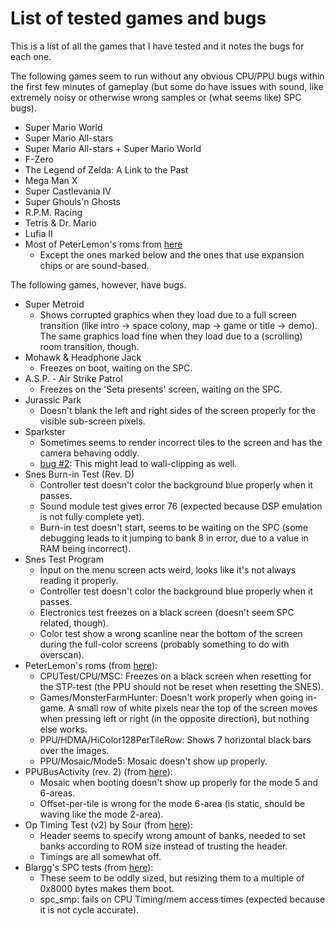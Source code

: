 # List of tested games and bugs
This is a list of all the games that I have tested and it notes the bugs for each one.

The following games seem to run without any obvious CPU/PPU bugs within the first few minutes of gameplay (but some do have issues with sound, like extremely noisy or otherwise wrong samples or (what seems like) SPC bugs).

- Super Mario World
- Super Mario All-stars
- Super Mario All-stars + Super Mario World
- F-Zero
- The Legend of Zelda: A Link to the Past
- Mega Man X
- Super Castlevania IV
- Super Ghouls'n Ghosts
- R.P.M. Racing
- Tetris & Dr. Mario
- Lufia II
- Most of PeterLemon's roms from [here](https://github.com/PeterLemon/SNES)
  - Except the ones marked below and the ones that use expansion chips or are sound-based.

The following games, however, have bugs.

- Super Metroid
  - Shows corrupted graphics when they load due to a full screen transition (like intro -> space colony, map -> game or title -> demo). The same graphics load fine when they load due to a (scrolling) room transition, though.
- Mohawk & Headphone Jack
  - Freezes on boot, waiting on the SPC.
- A.S.P. - Air Strike Patrol
  - Freezes on the 'Seta presents' screen, waiting on the SPC.
- Jurassic Park
  - Doesn't blank the left and right sides of the screen properly for the visible sub-screen pixels.
- Sparkster
  - Sometimes seems to render incorrect tiles to the screen and has the camera behaving oddly.
  - [bug #2](https://github.com/elzo-d/SnesJs/issues/2): This might lead to wall-clipping as well.
- Snes Burn-in Test (Rev. D)
  - Controller test doesn't color the background blue properly when it passes.
  - Sound module test gives error 76 (expected because DSP emulation is not fully complete yet).
  - Burn-in test doesn't start, seems to be waiting on the SPC (some debugging leads to it jumping to bank 8 in error, due to a value in RAM being incorrect).
- Snes Test Program
  - Input on the menu screen acts weird, looks like it's not always reading it properly.
  - Controller test doesn't color the background blue properly when it passes.
  - Electronics test freezes on a black screen (doesn't seem SPC related, though).
  - Color test show a wrong scanline near the bottom of the screen during the full-color screens (probably something to do with overscan).
- PeterLemon's roms (from [here](https://github.com/PeterLemon/SNES)):
  - CPUTest/CPU/MSC: Freezes on a black screen when resetting for the STP-test (the PPU should not be reset when resetting the SNES).
  - Games/MonsterFarmHunter: Doesn't work properly when going in-game. A small row of white pixels near the top of the screen moves when pressing left or right (in the opposite direction), but nothing else works.
  - PPU/HDMA/HiColor128PerTileRow: Shows 7 horizontal black bars over the images.
  - PPU/Mosaic/Mode5: Mosaic doesn't show up properly.
- PPUBusActivity (rev. 2) (from [here](https://forums.nesdev.com/viewtopic.php?t=14467)):
  - Mosaic when booting doesn't show up properly for the mode 5 and 6-areas.
  - Offset-per-tile is wrong for the mode 6-area (is static, should be waving like the mode 2-area).
- Op Timing Test (v2) by Sour (from [here](https://forums.nesdev.com/viewtopic.php?f=12&t=18658&start=105)):
  - Header seems to specify wrong amount of banks, needed to set banks according to ROM size instead of trusting the header.
  - Timings are all somewhat off.
- Blargg's SPC tests (from [here](https://forums.nesdev.com/viewtopic.php?f=12&t=18005)):
  - These seem to be oddly sized, but resizing them to a multiple of 0x8000 bytes makes them boot.
  - spc_smp: fails on CPU Timing/mem access times (expected because it is not cycle accurate).
